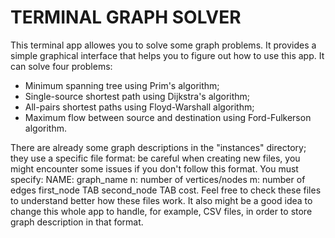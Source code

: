 # TERMINAL GRAPH SOLVER

This terminal app allowes you to solve some graph problems.
It provides a simple graphical interface that helps you to figure out how to use this app.
It can solve four problems: 
- Minimum spanning tree using Prim's algorithm;
- Single-source shortest path using Dijkstra's algorithm;
- All-pairs shortest paths using Floyd-Warshall algorithm;
- Maximum flow between source and destination using Ford-Fulkerson algorithm.

There are already some graph descriptions in the "instances" directory; they use a specific file format: be careful when creating new files, you might encounter some issues if you don't follow this format.
You must specify:
NAME: graph_name
n: number of vertices/nodes
m: number of edges
first_node TAB second_node TAB cost.
Feel free to check these files to understand better how these files work. It also might be a good idea to change this whole app to handle, for example, CSV files, in order to store graph description in that format.
